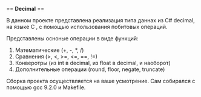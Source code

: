 == **Decimal** ==


В данном проекте представлена реализация типа даннах из C# decimal, на языке C , с помощью использования побитовых операций.

Представлены осноные операции в виде функций:
1) Математические (+, -, *, /)
2) Сравнения (>, <, >=, <=, ==, !=)
3) Конверотры (из int в decimal, из float в decimal, и наоборот)
4) Дополнительные операции (round, floor, negate, truncate)

Сборка проекта осуществляется на ваше усмотрение. Сам собирался с помощью gcc 9.2.0 и Makefile.
